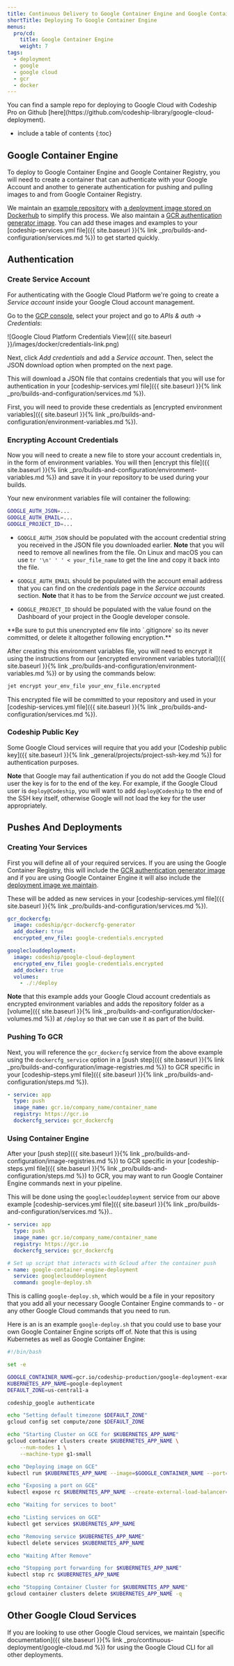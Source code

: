 ```yaml
---
title: Continuous Delivery to Google Container Engine and Google Container Registry with Docker
shortTitle: Deploying To Google Container Engine
menus:
  pro/cd:
    title: Google Container Engine
    weight: 7
tags:
  - deployment
  - google
  - google cloud
  - gcr
  - docker
---
```


<div class="info-block">
You can find a sample repo for deploying to Google Cloud with Codeship Pro on Github [here](https://github.com/codeship-library/google-cloud-deployment).
</div>

* include a table of contents
{:toc}

## Google Container Engine

To deploy to Google Container Engine and Google Container Registry, you will need to create a container that can authenticate with your Google Account and another to generate authentication for pushing and pulling images to and from Google Container Registry.

We maintain an [example repository](https://github.com/codeship-library/google-cloud-deployment) with [a deployment image stored on Dockerhub](https://hub.docker.com/r/codeship/google-cloud-deployment/) to simplify this process. We also maintain a [GCR authentication generator image](https://hub.docker.com/r/codeship/gcr-dockercfg-generator/). You can add these images and examples to your [codeship-services.yml file]({{ site.baseurl }}{% link _pro/builds-and-configuration/services.md %}) to get started quickly.

## Authentication

### Create Service Account

For authenticating with the Google Cloud Platform we're going to create a *Service account* inside your Google Cloud account management.

Go to the [GCP console](https://console.developers.google.com), select your project and go to *APIs & auth* &rarr; *Credentials*:

![Google Cloud Platform Credentials View]({{ site.baseurl }}/images/docker/credentials-link.png)

Next, click *Add credentials* and add a *Service account*. Then, select the JSON download option when prompted on the next page.

This will download a JSON file that contains credentials that you will use for authentication in your [codeship-services.yml file]({{ site.baseurl }}{% link _pro/builds-and-configuration/services.md %}).

First, you will need to provide these credentials as [encrypted environment variables]({{ site.baseurl }}{% link _pro/builds-and-configuration/environment-variables.md %}).

### Encrypting Account Credentials

Now you will need to create a new file to store your account credentials in, in the form of environment variables. You will then [encrypt this file]({{ site.baseurl }}{% link _pro/builds-and-configuration/environment-variables.md %}) and save it in your repository to be used during your builds.

Your new environment variables file will container the following:

```bash
GOOGLE_AUTH_JSON=...
GOOGLE_AUTH_EMAIL=...
GOOGLE_PROJECT_ID=...
```

- `GOOGLE_AUTH_JSON` should be populated with the account credential string you received in the JSON file you downloaded earlier.  **Note** that you will need to remove all newlines from the file. On Linux and macOS you can use `tr '\n' ' ' < your_file_name` to get the line and copy it back into the file.

- `GOOGLE_AUTH_EMAIL` should be populated with the account email address that you can find on the *credentials* page in the *Service accounts* section. **Note** that it has to be from the *Service account* we just created.

- `GOOGLE_PROJECT_ID` should be populated with the value found on the Dashboard of your project in the Google developer console.

<div class="alert-block">
**Be sure to put this unencrypted env file into `.gitignore` so its never committed, or delete it altogether following encryption.**
</div>

After creating this environment variables file, you will need to encrypt it using the instructions from our [encrypted environment variables tutorial]({{ site.baseurl }}{% link _pro/builds-and-configuration/environment-variables.md %}) or by using the commands below:

```bash
jet encrypt your_env_file your_env_file.encrypted
```

 This encrypted file will be committed to your repository and used in your [codeship-services.yml file]({{ site.baseurl }}{% link _pro/builds-and-configuration/services.md %}).

### Codeship Public Key

Some Google Cloud services will require that you add your [Codeship public key]({{ site.baseurl }}{% link _general/projects/project-ssh-key.md %}) for authentication purposes.

**Note** that Google may fail authentication if you do not add the Google Cloud user the key is for to the end of the key. For example, if the Google Cloud user is `deploy@Codeship`, you will want to add `deploy@Codeship` to the end of the SSH key itself, otherwise Google will not load the key for the user appropriately.

## Pushes And Deployments

### Creating Your Services

First you will define all of your required services. If you are using the Google Container Registry, this will include the [GCR authentication generator image](https://hub.docker.com/r/codeship/gcr-dockercfg-generator/) and if you are using Google Container Engine it will also include the [deployment image we maintain](https://hub.docker.com/r/codeship/google-cloud-deployment/).

These will be added as new services in your  [codeship-services.yml file]({{ site.baseurl }}{% link _pro/builds-and-configuration/services.md %}).

```yaml
gcr_dockercfg:
  image: codeship/gcr-dockercfg-generator
  add_docker: true
  encrypted_env_file: google-credentials.encrypted

googleclouddeployment:
  image: codeship/google-cloud-deployment
  encrypted_env_file: google-credentials.encrypted
  add_docker: true
  volumes:
    - ./:/deploy
```

**Note** that this example adds your Google Cloud account credentials as encrypted environment variables and adds the repository folder as a [volume]({{ site.baseurl }}{% link _pro/builds-and-configuration/docker-volumes.md %}) at `/deploy` so that we can use it as part of the build.

### Pushing To GCR

Next, you will reference the `gcr_dockercfg` service from the above example using the `dockercfg_service` option in a [push step]({{ site.baseurl }}{% link _pro/builds-and-configuration/image-registries.md %}) to GCR specific in your [codeship-steps.yml file]({{ site.baseurl }}{% link _pro/builds-and-configuration/steps.md %}).

```yaml
- service: app
  type: push
  image_name: gcr.io/company_name/container_name
  registry: https://gcr.io
  dockercfg_service: gcr_dockercfg

```

### Using Container Engine

After your [push step]({{ site.baseurl }}{% link _pro/builds-and-configuration/image-registries.md %}) to GCR specific in your [codeship-steps.yml file]({{ site.baseurl }}{% link _pro/builds-and-configuration/steps.md %}) to GCR, you may want to run Google Container Engine commands next in your pipeline.

This will be done using the `googleclouddeployment` service from our above example [codeship-services.yml file]({{ site.baseurl }}{% link _pro/builds-and-configuration/services.md %})..

```yaml
- service: app
  type: push
  image_name: gcr.io/company_name/container_name
  registry: https://gcr.io
  dockercfg_service: gcr_dockercfg

# Set up script that interacts with Gcloud after the container push
- name: google-container-engine-deployment
  service: googleclouddeployment
  command: google-deploy.sh
```

This is calling `google-deploy.sh`, which would be a file in your repository that you add all your necessary Google Container Engine commands to - or any other Google Cloud commands that you need to run.

Here is an is an example `google-deploy.sh` that you could use to base your own Google Container Engine scripts off of. Note that this is using Kubernetes as well as Google Container Engine:

```bash
#!/bin/bash

set -e

GOOGLE_CONTAINER_NAME=gcr.io/codeship-production/google-deployment-example
KUBERNETES_APP_NAME=google-deployment
DEFAULT_ZONE=us-central1-a

codeship_google authenticate

echo "Setting default timezone $DEFAULT_ZONE"
gcloud config set compute/zone $DEFAULT_ZONE

echo "Starting Cluster on GCE for $KUBERNETES_APP_NAME"
gcloud container clusters create $KUBERNETES_APP_NAME \
    --num-nodes 1 \
    --machine-type g1-small

echo "Deploying image on GCE"
kubectl run $KUBERNETES_APP_NAME --image=$GOOGLE_CONTAINER_NAME --port=8080

echo "Exposing a port on GCE"
kubectl expose rc $KUBERNETES_APP_NAME --create-external-load-balancer=true

echo "Waiting for services to boot"

echo "Listing services on GCE"
kubectl get services $KUBERNETES_APP_NAME

echo "Removing service $KUBERNETES_APP_NAME"
kubectl delete services $KUBERNETES_APP_NAME

echo "Waiting After Remove"

echo "Stopping port forwarding for $KUBERNETES_APP_NAME"
kubectl stop rc $KUBERNETES_APP_NAME

echo "Stopping Container Cluster for $KUBERNETES_APP_NAME"
gcloud container clusters delete $KUBERNETES_APP_NAME -q
```

## Other Google Cloud Services

If you are looking to use other Google Cloud services, we maintain [specific documentation]({{ site.baseurl }}{% link _pro/continuous-deployment/google-cloud.md %}) for using the Google Cloud CLI for all other deployments.
